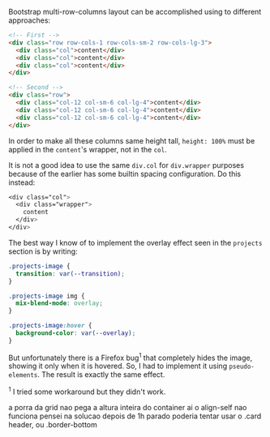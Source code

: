 Bootstrap multi-row-columns layout can be accomplished using to different approaches:

```html
<!-- First -->
<div class="row row-cols-1 row-cols-sm-2 row-cols-lg-3">
  <div class="col">content</div>
  <div class="col">content</div>
  <div class="col">content</div>
</div>

<!-- Second -->
<div class="row">
  <div class="col-12 col-sm-6 col-lg-4">content</div>
  <div class="col-12 col-sm-6 col-lg-4">content</div>
  <div class="col-12 col-sm-6 col-lg-4">content</div>
</div>
```

In order to make all these columns same height tall, `height: 100%` must be applied in the `content`'s wrapper, not in the `col`.

It is not a good idea to use the same `div.col` for `div.wrapper` purposes because of the earlier has some builtin spacing configuration. Do this instead:

```css
<div class="col">
  <div class="wrapper">
    content
  </div>
</div>
```

The best way I know of to implement the overlay effect seen in the `projects` section is by writing:

```css
.projects-image {
  transition: var(--transition);
}

.projects-image img {
  mix-blend-mode: overlay;
}

.projects-image:hover {
  background-color: var(--overlay);
}
```

But unfortunately there is a Firefox bug<sup>1</sup> that completely hides the image, showing it only when it is hovered. So, I had to implement it using `pseudo-elements`. The result is exactly the same effect.

<sup>1</sup> I tried some workaround but they didn't work.

a porra da grid nao pega a altura inteira do container
ai o align-self nao funciona
pensei na solucao depois de 1h parado
poderia tentar usar o .card header, ou .border-bottom
